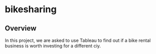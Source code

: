 # bikesharing
## Overview
In this project, we are asked to use Tableau to find out if a bike rental business is worth investing for a different ciy. 
